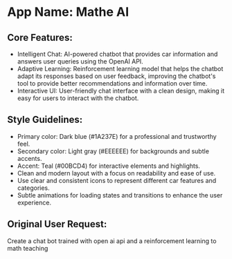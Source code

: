 # **App Name**: Mathe AI

## Core Features:

- Intelligent Chat: AI-powered chatbot that provides car information and answers user queries using the OpenAI API.
- Adaptive Learning: Reinforcement learning model that helps the chatbot adapt its responses based on user feedback, improving the chatbot's tool to provide better recommendations and information over time.
- Interactive UI: User-friendly chat interface with a clean design, making it easy for users to interact with the chatbot.

## Style Guidelines:

- Primary color: Dark blue (#1A237E) for a professional and trustworthy feel.
- Secondary color: Light gray (#EEEEEE) for backgrounds and subtle accents.
- Accent: Teal (#00BCD4) for interactive elements and highlights.
- Clean and modern layout with a focus on readability and ease of use.
- Use clear and consistent icons to represent different car features and categories.
- Subtle animations for loading states and transitions to enhance the user experience.

## Original User Request:
Create a chat bot trained with open ai api and a reinforcement learning to math teaching
  